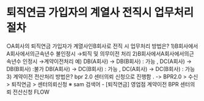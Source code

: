 # 퇴직연금 가입자의 계열사 전직시 업무처리 절차
○A회사의 퇴직연금 가입자가 계열사인B회사로 전직 시 업무처리 방법은?
1)B회사에서A회사에서의근속년수 불인정시
→퇴직 및 의무이전
처리
2)B회사에서A회사에서의근속년수 인정시
→계약이전처리
예) DB(A회사) -> DB(B회사) : 가능 , DC(A회사) -> DB(B회사) :불가
DB(A회사) -> DC(B회사) : 가능 , DC(A회사) -> DC(B회사) : 가능
3) 계약이전 전산처리 방법은? bpr 2.0 센터의뢰 신청으로 진행함 .
-> BPR2.0 > 수신 > 퇴직연금 > 센터의뢰신청
※ sam 검색어 - [퇴직연금] 영업점 계약이전 BPR 센터의뢰 전산신청 FLOW
